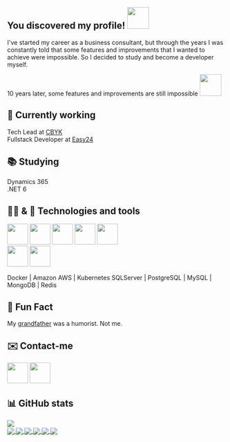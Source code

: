 ## You discovered my profile!  <img src="https://media.giphy.com/media/WrlVBo6lEJEVA8EJOs/giphy.gif" width="50">

I've started my career as a business consultant, but through the years I was constantly told that some features and improvements that I wanted to achieve were impossible. So I decided to study and become a developer myself.

10 years later, some features and improvements are still impossible <img src="https://media.giphy.com/media/LrC1m7Ay3xsha/giphy.gif" width="50">

## 💼 Currently working
Tech Lead at [CBYK](https://www.cbyk.com.br/)</br>
Fullstack Developer at [Easy24](https://app.easy24.app/#/)</br>

## 📚 Studying

Dynamics 365 </br>
.NET 6</br>

## 👨‍💻 & 🧰 Technologies and tools
<img src="https://upload.wikimedia.org/wikipedia/commons/thumb/9/99/Unofficial_JavaScript_logo_2.svg/512px-Unofficial_JavaScript_logo_2.svg.png" width="48"/> <img src="https://upload.wikimedia.org/wikipedia/commons/thumb/4/4c/Typescript_logo_2020.svg/512px-Typescript_logo_2020.svg.png" width="48"/> <img src="https://cdn.freelogovectors.net/wp-content/uploads/2018/12/react_logo.png" width="48"/> <img src="https://walde.co/wp-content/uploads/2016/09/nodejs_logo-300x300.png" width="48"/>  <img src="https://upload.wikimedia.org/wikipedia/commons/thumb/e/ee/.NET_Core_Logo.svg/512px-.NET_Core_Logo.svg.png" width="48"/> 
</br>
<img src="https://rapidapi.com/blog/wp-content/uploads/2018/06/logo-2582748_640.png" width="48"/> <img src="https://cdn.icon-icons.com/icons2/2415/PNG/512/css_plain_logo_icon_146573.png" width="48"/>
</br>

Docker | Amazon AWS | Kubernetes
SQLServer | PostgreSQL | MySQL | MongoDB | Redis

## 🎉 Fun Fact

My [grandfather](https://scontent.fssz1-1.fna.fbcdn.net/v/t1.0-9/424953_3526148042168_1688013041_n.jpg?_nc_cat=104&_nc_sid=2c4854&_nc_ohc=fvlzqaYOH1QAX_HBs1R&_nc_ht=scontent.fssz1-1.fna&oh=15839a2c55f98c38529a86f831ff81bd&oe=5F723E6B) was a humorist. Not me.</br>

## ✉️ Contact-me
<a href="https://www.linkedin.com/in/thiago-vasconcellos-ba070442/"><img src="https://cdn-icons-png.flaticon.com/512/174/174857.png" width="48" /></a> <a href="https://discord.com/users/227819473187373056"><img src="https://cdn0.iconfinder.com/data/icons/free-social-media-set/24/discord-512.png" width="48"/></a>

## 📊 GitHub stats

<a href="https://github.com/thiagovasconcellos">
  <img align="center" src="https://github-readme-stats.vercel.app/api/top-langs/?username=thiagovasconcellos&hide=java,html&title_color=ffffff&text_color=c9cacc&icon_color=2bbc8a&bg_color=1d1f21" />
</a>

</br>

<a href="https://github.com/thiagovasconcellos/brzipcode">
  <img align="center" src="https://github-readme-stats.vercel.app/api/pin/?username=thiagovasconcellos&repo=brzipcode&title_color=ffffff&text_color=c9cacc&icon_color=2bbc8a&bg_color=1d1f21" />
</a>

<a href="https://github.com/thiagovasconcellos/crypto-c">
  <img align="center" src="https://github-readme-stats.vercel.app/api/pin/?username=thiagovasconcellos&repo=crypto-c&title_color=ffffff&text_color=c9cacc&icon_color=2bbc8a&bg_color=1d1f21" />
</a>

<a href="https://github.com/thiagovasconcellos/barber-2020">
  <img align="center" src="https://github-readme-stats.vercel.app/api/pin/?username=thiagovasconcellos&repo=barber-2020&title_color=ffffff&text_color=c9cacc&icon_color=2bbc8a&bg_color=1d1f21" />
</a>

<a href="https://github.com/thiagovasconcellos/timer">
  <img align="center" src="https://github-readme-stats.vercel.app/api/pin/?username=thiagovasconcellos&repo=timer&title_color=ffffff&text_color=c9cacc&icon_color=2bbc8a&bg_color=1d1f21" />
</a>

<a href="https://github.com/thiagovasconcellos/money-v2">
  <img align="center" src="https://github-readme-stats.vercel.app/api/pin/?username=thiagovasconcellos&repo=money-v2&title_color=ffffff&text_color=c9cacc&icon_color=2bbc8a&bg_color=1d1f21" />
</a>

<a href="https://github.com/thiagovasconcellos/tcv-news">
  <img align="center" src="https://github-readme-stats.vercel.app/api/pin/?username=thiagovasconcellos&repo=tcv-news&title_color=ffffff&text_color=c9cacc&icon_color=2bbc8a&bg_color=1d1f21" />
</a>
